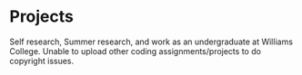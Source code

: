 # Projects
Self research, Summer research, and work as an undergraduate at Williams College. Unable to upload other coding assignments/projects to do copyright issues.
